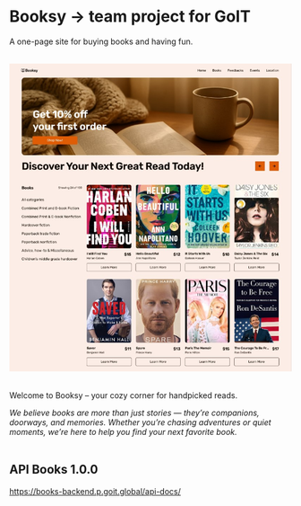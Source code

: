# Booksy -> team project for GoIT

A one-page site for buying books and having fun.<br/><br/>

![Booksy sample](./assets/booksy-sample.jpg)<br/><br/>

Welcome to Booksy – your cozy corner for handpicked reads.

_We believe books are more than just stories — they’re companions, doorways, and
memories. Whether you’re chasing adventures or quiet moments, we’re here to help
you find your next favorite book._<br/><br/>

## API Books 1.0.0

https://books-backend.p.goit.global/api-docs/<br/><br/>
